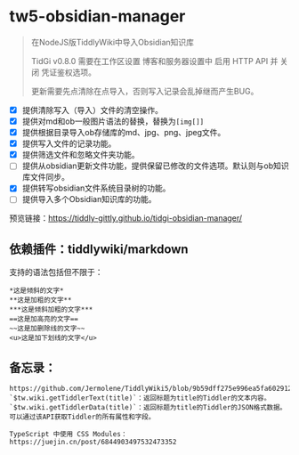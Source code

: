 # tw5-obsidian-manager

> 在NodeJS版TiddlyWiki中导入Obsidian知识库
> 
> TidGi v0.8.0 需要在工作区设置 博客和服务器设置中 启用 HTTP API 并 关闭 凭证鉴权选项。
>
> 更新需要先点清除在点导入，否则写入记录会乱掉继而产生BUG。

- [x] 提供清除写入（导入）文件的清空操作。
- [x] 提供对md和ob一般图片语法的替换，替换为`[img[]]`
- [x] 提供根据目录导入ob存储库的md、jpg、png、jpeg文件。
- [x] 提供写入文件的记录功能。
- [x] 提供筛选文件和忽略文件夹功能。
- [ ] 提供从obsidian更新文件功能，提供保留已修改的文件选项。默认则与ob知识库文件同步。
- [x] 提供转写obsidian文件系统目录树的功能。
- [ ] 提供导入多个Obsidian知识库的功能。

预览链接：https://tiddly-gittly.github.io/tidgi-obsidian-manager/

## 依赖插件：tiddlywiki/markdown
支持的语法包括但不限于：

```
*这是倾斜的文字*
**这是加粗的文字**
***这是倾斜加粗的文字***
==这是加高亮的文字==
~~这是加删除线的文字~~
<u>这是加下划线的文字</u>
```

## 备忘录：

```
https://github.com/Jermolene/TiddlyWiki5/blob/9b59dff275e996ea5fa602912e2ff670d50e5b89/plugins/tiddlywiki/dynaview/dynaview.js#L150
`$tw.wiki.getTiddlerText(title)`：返回标题为title的Tiddler的文本内容。
`$tw.wiki.getTiddlerData(title)`：返回标题为title的Tiddler的JSON格式数据。可以通过该API获取Tiddler的所有属性和字段。

TypeScript 中使用 CSS Modules：https://juejin.cn/post/6844903497532473352
```
